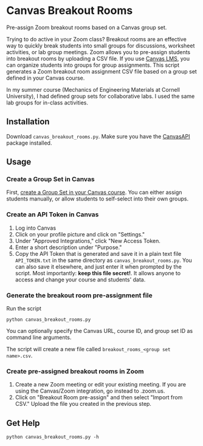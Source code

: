 # Canvas Breakout Rooms

Pre-assign Zoom breakout rooms based on a Canvas group set.

Trying to do active in your Zoom class? Breakout rooms are an effective way to quickly break students into small groups for discussions, worksheet activities, or lab group meetings. Zoom allows you to pre-assign students into breakout rooms by uploading a CSV file. If you use [Canvas LMS](https://www.instructure.com/canvas/), you can organize students into groups for group assignments. This script generates a Zoom breakout room assignment CSV file based on a group set defined in your Canvas course.

In my summer course (Mechanics of Engineering Materials at Cornell University), I had defined group sets for collaborative labs. I used the same lab groups for in-class activities.

## Installation

Download `canvas_breakout_rooms.py`. Make sure you have the [CanvasAPI](https://canvasapi.readthedocs.io) package installed.

## Usage

### Create a Group Set in Canvas

First, [create a Group Set in your Canvas course](https://community.canvaslms.com/docs/DOC-26335-how-do-i-add-a-group-set-in-a-course). You can either assign students manually, or allow students to self-select into their own groups.

### Create an API Token in Canvas

1. Log into Canvas
2. Click on your profile picture and click on "Settings."
3. Under "Approved Integrations," click "New Access Token.
4. Enter a short description under "Purpose."
5. Copy the API Token that is generated and save it in a plain text file `API_TOKEN.txt` in the same directory as `canvas_breakout_rooms.py`. You can also save it elsewhere, and just enter it when prompted by the script. Most importantly: __keep this file secret!__. It allows anyone to access and change your course and students' data.

### Generate the breakout room pre-assignment file

Run the script

```
python canvas_breakout_rooms.py
```

You can optionally specify the Canvas URL, course ID, and group set ID as command line arguments.

The script will create a new file called `breakout_rooms_<group set name>.csv`.

### Create pre-assigned breakout rooms in Zoom

1. Create a new Zoom meeting or edit your existing meeting. If you are using the Canvas/Zoom integration, go instead to <your institution>.zoom.us.
2. Click on "Breakout Room pre-assign" and then select "Import from CSV." Upload the file you created in the previous step.

## Get Help

```
python canvas_breakout_rooms.py -h
```
